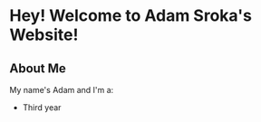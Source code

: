 # Hey! Welcome to Adam Sroka's Website!
<!--
Add image
-->

## About Me

My name's Adam and I'm a:
- Third year